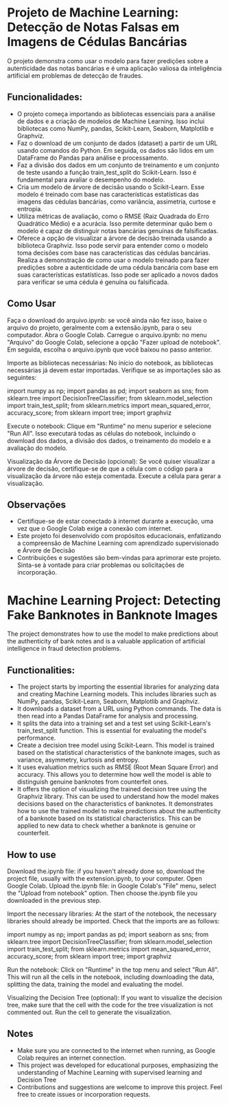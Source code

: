 # Projeto de Machine Learning: Detecção de Notas Falsas em Imagens de Cédulas Bancárias

O projeto demonstra como usar o modelo para fazer predições sobre a autenticidade das notas bancárias e é uma aplicação valiosa da inteligência artificial em problemas de detecção de fraudes.


## Funcionalidades:

- O projeto começa importando as bibliotecas essenciais para a análise de dados e a criação de modelos de Machine Learning. Isso inclui bibliotecas como NumPy, pandas, Scikit-Learn, Seaborn, Matplotlib e Graphviz.
- Faz o download de um conjunto de dados (dataset) a partir de um URL usando comandos do Python. Em seguida, os dados são lidos em um DataFrame do Pandas para análise e processamento.
- Faz a divisão dos dados em um conjunto de treinamento e um conjunto de teste usando a função train_test_split do Scikit-Learn. Isso é fundamental para avaliar o desempenho do modelo.
- Cria um modelo de árvore de decisão usando o Scikit-Learn. Esse modelo é treinado com base nas características estatísticas das imagens das cédulas bancárias, como variância, assimetria, curtose e entropia.
- Utiliza métricas de avaliação, como o RMSE (Raiz Quadrada do Erro Quadrático Médio) e a acurácia. Isso permite determinar quão bem o modelo é capaz de distinguir notas bancárias genuínas de falsificadas.
- Oferece a opção de visualizar a árvore de decisão treinada usando a biblioteca Graphviz. Isso pode servir para entender como o modelo toma decisões com base nas características das cédulas bancárias.
Realiza a demonstração de como usar o modelo treinado para fazer predições sobre a autenticidade de uma cédula bancária com base em suas características estatísticas. Isso pode ser aplicado a novos dados para verificar se uma cédula é genuína ou falsificada.

## Como Usar

Faça o download do arquivo.ipynb: se você ainda não fez isso, baixe o arquivo do projeto, geralmente com a extensão.ipynb, para o seu computador.
Abra o Google Colab.
Carregue o arquivo.ipynb: no menu "Arquivo" do Google Colab, selecione a opção "Fazer upload de notebook". Em seguida, escolha o arquivo.ipynb que você baixou no passo anterior.

Importe as bibliotecas necessárias: No início do notebook, as bibliotecas necessárias já devem estar importadas. Verifique se as importações são as seguintes:

import numpy as np;
import pandas as pd;
import seaborn as sns;
from sklearn.tree import DecisionTreeClassifier;
from sklearn.model_selection import train_test_split;
from sklearn.metrics import mean_squared_error, accuracy_score;
from sklearn import tree;
import graphviz

Execute o notebook: Clique em "Runtime" no menu superior e selecione "Run All". Isso executará todas as células do notebook, incluindo o download dos dados, a divisão dos dados, o treinamento do modelo e a avaliação do modelo.

Visualização da Árvore de Decisão (opcional): Se você quiser visualizar a árvore de decisão, certifique-se de que a célula com o código para a visualização da árvore não esteja comentada. Execute a célula para gerar a visualização.


## Observações

- Certifique-se de estar conectado à internet durante a execução, uma vez que o Google Colab exige a conexão com internet.
- Este projeto foi desenvolvido com propósitos educacionais, enfatizando a compreensão de Machine Learning com aprendizado supervisionado e Árvore de Decisão
- Contribuições e sugestões são bem-vindas para aprimorar este projeto. Sinta-se à vontade para criar problemas ou solicitações de incorporação.


# Machine Learning Project: Detecting Fake Banknotes in Banknote Images

The project demonstrates how to use the model to make predictions about the authenticity of bank notes and is a valuable application of artificial intelligence in fraud detection problems.

## Functionalities:

- The project starts by importing the essential libraries for analyzing data and creating Machine Learning models. This includes libraries such as NumPy, pandas, Scikit-Learn, Seaborn, Matplotlib and Graphviz.
- It downloads a dataset from a URL using Python commands. The data is then read into a Pandas DataFrame for analysis and processing.
- It splits the data into a training set and a test set using Scikit-Learn's train_test_split function. This is essential for evaluating the model's performance.
- Create a decision tree model using Scikit-Learn. This model is trained based on the statistical characteristics of the banknote images, such as variance, asymmetry, kurtosis and entropy.
- It uses evaluation metrics such as RMSE (Root Mean Square Error) and accuracy. This allows you to determine how well the model is able to distinguish genuine banknotes from counterfeit ones.
- It offers the option of visualizing the trained decision tree using the Graphviz library. This can be used to understand how the model makes decisions based on the characteristics of banknotes.
It demonstrates how to use the trained model to make predictions about the authenticity of a banknote based on its statistical characteristics. This can be applied to new data to check whether a banknote is genuine or counterfeit.

## How to use

Download the.ipynb file: if you haven't already done so, download the project file, usually with the extension.ipynb, to your computer.
Open Google Colab.
Upload the.ipynb file: in Google Colab's "File" menu, select the "Upload from notebook" option. Then choose the.ipynb file you downloaded in the previous step.

Import the necessary libraries: At the start of the notebook, the necessary libraries should already be imported. Check that the imports are as follows:

import numpy as np;
import pandas as pd;
import seaborn as sns;
from sklearn.tree import DecisionTreeClassifier;
from sklearn.model_selection import train_test_split;
from sklearn.metrics import mean_squared_error, accuracy_score;
from sklearn import tree;
import graphviz

Run the notebook: Click on "Runtime" in the top menu and select "Run All". This will run all the cells in the notebook, including downloading the data, splitting the data, training the model and evaluating the model.

Visualizing the Decision Tree (optional): If you want to visualize the decision tree, make sure that the cell with the code for the tree visualization is not commented out. Run the cell to generate the visualization.

## Notes

- Make sure you are connected to the internet when running, as Google Colab requires an internet connection.
- This project was developed for educational purposes, emphasizing the understanding of Machine Learning with supervised learning and Decision Tree
- Contributions and suggestions are welcome to improve this project. Feel free to create issues or incorporation requests.
